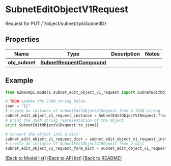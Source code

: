 # SubnetEditObjectV1Request

Request for PUT /1/object/subnet/{pkiSubnetID}

## Properties

Name | Type | Description | Notes
------------ | ------------- | ------------- | -------------
**obj_subnet** | [**SubnetRequestCompound**](SubnetRequestCompound.md) |  | 

## Example

```python
from eZmaxApi.models.subnet_edit_object_v1_request import SubnetEditObjectV1Request

# TODO update the JSON string below
json = "{}"
# create an instance of SubnetEditObjectV1Request from a JSON string
subnet_edit_object_v1_request_instance = SubnetEditObjectV1Request.from_json(json)
# print the JSON string representation of the object
print SubnetEditObjectV1Request.to_json()

# convert the object into a dict
subnet_edit_object_v1_request_dict = subnet_edit_object_v1_request_instance.to_dict()
# create an instance of SubnetEditObjectV1Request from a dict
subnet_edit_object_v1_request_form_dict = subnet_edit_object_v1_request.from_dict(subnet_edit_object_v1_request_dict)
```
[[Back to Model list]](../README.md#documentation-for-models) [[Back to API list]](../README.md#documentation-for-api-endpoints) [[Back to README]](../README.md)


